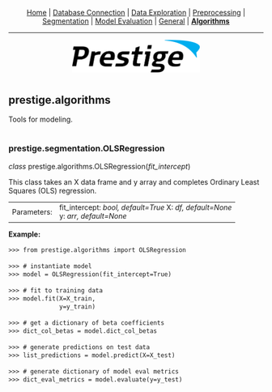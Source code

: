 <p align="center">
	<a href="../README.md">Home</a> | <a href="db_connection.md">Database Connection</a> | <a href="data_exploration.md">Data Exploration</a> | <a href="preprocessing.md">Preprocessing</a> | <a href="segmentation.md">Segmentation</a> | <a href="model_eval.md">Model Evaluation</a> | <a href="general.md">General</a> | <b><a href="algorithms.md">Algorithms</a></b>
</p>

---

<p align="center"><img src="../img/prestige_logo.png" alt="Prestige logo" width=50% height=50% /></p>

#

<a name="segmentation"></a><h2>prestige.algorithms</h2>

<p>Tools for modeling.</p>

#

<h3>prestige.segmentation.OLSRegression</h3>

<p><i>class</i> prestige.algorithms.OLSRegression(<i>fit_intercept</i>)</p>

<p>This class takes an X data frame and y array and completes Ordinary Least Squares (OLS) regression.</p>

<table>
	<tr>
		<td>Parameters:</td>
		<td>fit_intercept: <i>bool, default=True</i>
			X: <i>df, default=None</i></BR>
		    y: <i>arr, default=None</i>
	</tr>
</table>

<p><b>Example:</b></p>

```
>>> from prestige.algorithms import OLSRegression

>>> # instantiate model
>>> model = OLSRegression(fit_intercept=True)

>>> # fit to training data
>>> model.fit(X=X_train,
	          y=y_train)

>>> # get a dictionary of beta coefficients
>>> dict_col_betas = model.dict_col_betas

>>> # generate predictions on test data
>>> list_predictions = model.predict(X=X_test)

>>> # generate dictionary of model eval metrics
>>> dict_eval_metrics = model.evaluate(y=y_test)
```


